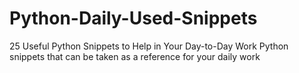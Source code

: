 # Python-Daily-Used-Snippets
25 Useful Python Snippets to Help in Your Day-to-Day Work Python snippets that can be taken as a reference for your daily work
